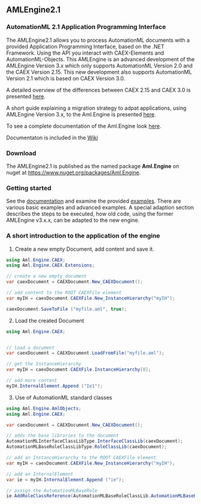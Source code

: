 ## AMLEngine2.1 
### AutomationML 2.1 Application Programming Interface

The AMLEngine2.1 allows you to process AutomationML documents with a provided Application Programming Interface, 
based on the .NET Framework. Using the API you interact with CAEX-Elements and AutomationML-Objects.
This AMLEngine is an advanced development of the AMLEngine Version 3.x which only supports AutomationML Version 2.0
and the CAEX Version 2.15. This new development also supports AutomationML Version 2.1 which is based on CAEX Version 3.0. 

A detailed overview of the differences between CAEX 2.15 and CAEX 3.0 is presented [here](Documentation/changes.md).

A short guide explaining a migration strategy to adpat applications, using AMLEngine Version 3.x, to the Aml.Engine is presented [here](adaption.md).

To see a complete documentation of the Aml.Engine look [here](Documentation/README.md).

Documentaton is included in the [Wiki](https://github.com/AutomationML/AMLEngine2.1/wiki)

### Download 

The AMLEngine2.1 is published as  the named package **Aml.Engine** on nuget at https://www.nuget.org/packages/Aml.Engine.

### Getting started

See the [documentation](https://github.com/AutomationML/AMLEngine2.1/wiki) and examine the provided [examples](Samples/readme.md/). There are various basic examples and advanced examples. 
A special adaption section describes the steps to be executed, how old code, using the former AMLEngine v3.x.x, can be adapted to
the new engine.

### A short introduction to the application of the engine

1. Create a new empty Document, add content and save it.

```c#
using Aml.Engine.CAEX;
using Aml.Engine.CAEX.Extensions;

// create a new empty document
var caexDocument = CAEXDocument.New_CAEXDocument();

// add content to the ROOT CAEXFile element
var myIH = caexDocument.CAEXFile.New_InstanceHierarchy("myIH");

caexDocument.SaveToFile ("myfile.aml", true);
```

2. Load the created Document
```c#
using Aml.Engine.CAEX;


// load a document
var caexDocument = CAEXDocument.LoadFromFile("myfile.aml");

// get the InstanceHierarchy
var myIH = caexDocument.CAEXFile.InstanceHierarchy[0];

// add more content
myIH.InternalElement.Append ("Ie1");
```

3. Use of  AutomationML standard classes
```c#
using Aml.Engine.AmlObjects;
using Aml.Engine.CAEX;

var caexDocument = CAEXDocument.New_CAEXDocument();

// adds the base libraries to the document
AutomationMLInterfaceClassLibType.InterfaceClassLib(caexDocument);
AutomationMLBaseRoleClassLibType.RoleClassLib(caexDocument);

// add an InstanceHierarchy to the ROOT CAEXFile element
var myIH = caexDocument.CAEXFile.New_InstanceHierarchy("myIH");

// add an InternalElement
var ie = myIH.InternalElement.Append ("ie");

// assign the AutomationMLBaseRole
ie.AddRoleClassReference(AutomationMLBaseRoleClassLib.AutomationMLBaseRole);

```

